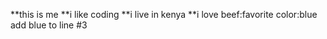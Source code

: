 **this is me
**i like coding 
**i live in kenya
**i love beef:favorite color:blue
add blue to line #3

